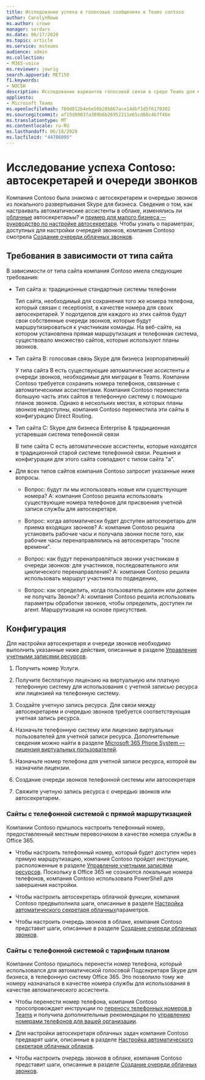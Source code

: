 ```yaml
---
title: Исследование успеха в голосовых сообщениях в Teams contoso
author: CarolynRowe
ms.author: crowe
manager: serdars
ms.date: 06/17/2020
ms.topic: article
ms.service: msteams
audience: admin
ms.collection:
- M365-voice
ms.reviewer: jowrig
search.appverid: MET150
f1.keywords:
- NOCSH
description: Исследование вариантов голосовой связи в среде Teams для международной Организации
appliesto:
- Microsoft Teams
ms.openlocfilehash: 780d812b4e6e56b28b867ace14dbf1d5f6170302
ms.sourcegitcommit: af15d99837a389b6b26952211e65cd68c4b7f46e
ms.translationtype: MT
ms.contentlocale: ru-RU
ms.lasthandoff: 06/18/2020
ms.locfileid: "44786095"
---
```

# <a name="contoso-case-study-auto-attendants-and-call-queues"></a>Исследование успеха Contoso: автосекретарей и очереди звонков

Компания Contoso была знакома с автосекретарем и очередью звонков из локального развертывания Skype для бизнеса. Сведения о том, как настраивать автоматические ассистенты в облаке, изменялись ли [облачные](what-are-phone-system-auto-attendants.md) автосекретарьы? и [пример для малого бизнеса — руководство по настройке автосекретаря](tutorial-org-aa.yml). Чтобы узнать о параметрах, доступных для настройки очередей звонков, компания Contoso смотрела [Создание очереди облачных звонков](create-a-phone-system-call-queue.md).  

## <a name="requirements-depending-on-site-type"></a>Требования в зависимости от типа сайта

В зависимости от типа сайта компания Contoso имела следующие требования:

- Тип сайта а: традиционные стандартные системы телефонии 

  Тип сайта, необходимый для сохранения того же номера телефона, который связан с receptionist, в качестве номера для своих автосекретарей. У подотделов для каждого из этих сайтов будут свои собственные очереди звонков, которые будут маршрутизироваться к участникам команды. На веб-сайте, на котором установлена прямая маршрутизация и телефонная система, существовало множество сайтов, которые используют планы звонков.  

- Тип сайта B: голосовая связь Skype для бизнеса (корпоративный) 

  У типа сайта B есть существующие автоматические ассистенты и очереди звонков, необходимые для миграции в Teams. Компании Contoso требуется сохранить номера телефонов, связанные с автоматическими ассистентами. Компания Contoso переместила большую часть этих сайтов в телефонную систему с помощью планов звонков. Однако в нескольких местах, в которых планы звонков недоступны, компания Contoso переместила эти сайты в конфигурацию Direct Routing.  

- Тип сайта C: Skype для бизнеса Enterprise & традиционная устаревшая система телефонной связи 

  В типе сайта C есть автоматические ассистенты, которые находятся в традиционной старой системе телефонной связи. Решения и конфигурации для этого сайта совпадают с типом сайта "а".   

- Для всех типов сайтов компания Contoso запросит указанные ниже вопросы.

  - Вопрос: будут ли мы использовать новые или существующие номера? 
    A: компания Contoso решила использовать существующие номера телефонов для присвоения учетной записи службы для автосекретаря. 

  - Вопрос: когда автоматически будет доступен автосекретарь для приема входящих звонков? 
    A: компания Contoso решила установить рабочие часы и получала звонки после того, как рабочие часы перенаправлялись на автосекретарь "после времени".  

  - Вопрос: как будут перенаправляться звонки участникам в очереди звонков: для участников, последовательного или циклического перенаправления? 
    A: компания Contoso решила использовать маршрут участника по подведению, 

  - Вопрос: как определить, когда пользователь должен или должен не получать Звонок? 
    A: компания Contoso решила использовать параметры обработки звонков, чтобы определить, доступен ли агент. Маршрутизация на основе присутствия. 


## <a name="configuration"></a>Конфигурация

Для настройки автосекретаря и очереди звонков необходимо выполнить указанные ниже действия, описанные в разделе [Управление учетными записями ресурсов](manage-resource-accounts.md). 

1. Получить номер Услуги. 

2. Получите бесплатную лицензию на виртуальную или платную телефонную систему для использования с учетной записью ресурса или лицензией на телефонную систему.

3. Создайте учетную запись ресурса. Для связи между автосекретарем и очередью звонков требуется соответствующая учетная запись ресурса. 

4. Назначьте телефонную систему или лицензию виртуальных пользователей для учетной записи ресурса. Дополнительные сведения можно найти в разделе [Microsoft 365 Phone System — лицензия виртуальных пользователей](https://docs.microsoft.com/microsoftteams/teams-add-on-licensing/virtual-user).

5. Назначьте номер телефона для учетной записи ресурса, которой вы назначили лицензии. 

6. Создание очереди звонков телефонной системы или автосекретаря 

7. Свяжите учетную запись ресурса с очередью звонков или автосекретарем. 


### <a name="sites-with-phone-system-with-direct-routing"></a>Сайты с телефонной системой с прямой маршрутизацией 

Компании Contoso пришлось настроить телефонный номер, предоставленный местным перевозчиком в качестве номера службы в Office 365. 

- Чтобы настроить телефонный номер, который будет доступен через прямую маршрутизацию, компания Contoso пройдет инструкции, расположенные в разделе [Управление учетными записями ресурсов](manage-resource-accounts.md). Поскольку в Office 365 не сознаются локальные номера телефонов, компания Contoso использовала PowerShell для завершения настройки.   

- Чтобы настроить автосекретарь облачной функции, компания Contoso предвыполнила шаги, описанные в разделе [Настройка автоматического секретаря облачных](create-a-phone-system-auto-attendant.md)параметров. 

- Чтобы настроить очередь звонков в облаке, компания Contoso представит шаги, описанные в разделе [Создание очереди облачных звонков](create-a-phone-system-call-queue.md).  


### <a name="sites-with-phone-system-with-calling-plan"></a>Сайты с телефонной системой с тарифным планом

Компании Contoso пришлось перенести номер телефона, который использовался для автоматической голосовой Подсекретаря Skype для бизнеса, в телефонную систему Office 365. Это позволило тому же номеру назначаться в качестве номера службы для использования в качестве автоматического ассистента. 

- Чтобы перенести номер телефона, компания Contoso просопровождает инструкции по [переносу телефонных номеров в Teams](https://docs.microsoft.com/microsoftteams/phone-number-calling-plans/transfer-phone-numbers-to-teams) и получила дополнительные рекомендации по [управлению номерами телефонов для вашей организации](https://docs.microsoft.com/microsoftteams/manage-phone-numbers-for-your-organization/manage-phone-numbers-for-your-organization).

- Для настройки автосекретаря облачных задач компания Contoso предварят шаги, описанные в разделе [Настройка автоматического секретаря облачных облаков](create-a-phone-system-auto-attendant.md).

-  Чтобы настроить очередь звонков в облаке, компания Contoso представит шаги, описанные в разделе [Создание очереди облачных звонков](create-a-phone-system-call-queue.md).  

 